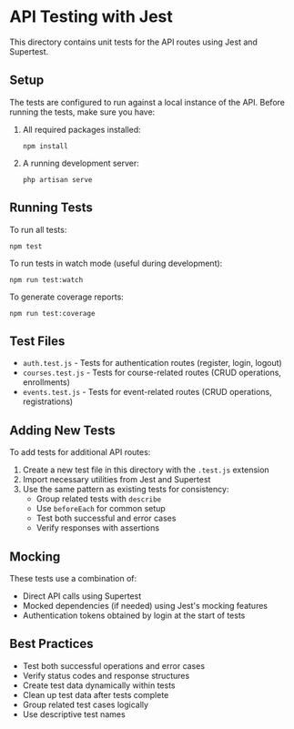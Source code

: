 # API Testing with Jest

This directory contains unit tests for the API routes using Jest and Supertest.

## Setup

The tests are configured to run against a local instance of the API. Before running the tests, make sure you have:

1. All required packages installed:
   ```
   npm install
   ```

2. A running development server:
   ```
   php artisan serve
   ```

## Running Tests

To run all tests:
```
npm test
```

To run tests in watch mode (useful during development):
```
npm run test:watch
```

To generate coverage reports:
```
npm run test:coverage
```

## Test Files

- `auth.test.js` - Tests for authentication routes (register, login, logout)
- `courses.test.js` - Tests for course-related routes (CRUD operations, enrollments)
- `events.test.js` - Tests for event-related routes (CRUD operations, registrations)

## Adding New Tests

To add tests for additional API routes:

1. Create a new test file in this directory with the `.test.js` extension
2. Import necessary utilities from Jest and Supertest
3. Use the same pattern as existing tests for consistency:
   - Group related tests with `describe`
   - Use `beforeEach` for common setup
   - Test both successful and error cases
   - Verify responses with assertions

## Mocking

These tests use a combination of:

- Direct API calls using Supertest
- Mocked dependencies (if needed) using Jest's mocking features
- Authentication tokens obtained by login at the start of tests

## Best Practices

- Test both successful operations and error cases
- Verify status codes and response structures
- Create test data dynamically within tests
- Clean up test data after tests complete
- Group related test cases logically
- Use descriptive test names 
